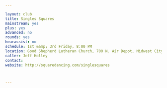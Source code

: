```yaml
---

layout: club
title: Singles Squares
mainstream: yes
plus: yes
advanced: no
rounds: yes
hearassist: no
schedule: 1st &amp; 3rd Friday, 8:00 PM
location: Good Shepherd Lutheran Church, 700 N. Air Depot, Midwest City, OK
caller: Jeff Holley
contact: 
website: http://squaredancing.com/singlesquares



---
```


